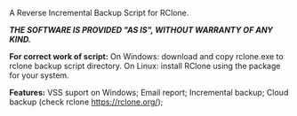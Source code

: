 A Reverse Incremental Backup Script for RClone.

***THE SOFTWARE IS PROVIDED "AS IS", WITHOUT WARRANTY OF ANY KIND.***

**For correct work of script:**
On Windows: download and copy rclone.exe to rclone backup script directory.
On Linux: install RClone using the package for your system.

**Features:**
VSS suport on Windows;
Email report;
Incremental backup;
Cloud backup (check rclone https://rclone.org/);

